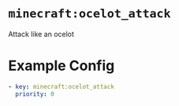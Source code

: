 # `minecraft:ocelot_attack`

Attack like an ocelot

# Example Config
```yaml
- key: minecraft:ocelot_attack
  priority: 0
```